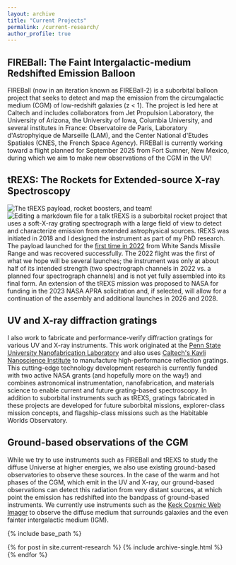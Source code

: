 ```yaml
---
layout: archive
title: "Current Projects"
permalink: /current-research/
author_profile: true
---
```


FIREBall: The Faint Intergalactic-medium Redshifted Emission Balloon
------
FIREBall (now in an iteration known as FIREBall-2) is a suborbital balloon project that seeks to detect and map the emission from the circumgalactic medium (CGM) of low-redshift galaxies (z < 1). The project is led here at Caltech and includes collaborators from Jet Propulsion Laboratory, the University of Arizona, the University of Iowa, Columbia University, and several institutes in France: Observatoire de Paris, Laboratory d'Astrophyique de Marseille (LAM), and the Center National d'Etudes Spatiales (CNES, the French Space Agency). FIREBall is currently working toward a flight planned for September 2025 from Fort Sumner, New Mexico, during which we aim to make new observations of the CGM in the UV!

tREXS: The Rockets for Extended-source X-ray Spectroscopy
------
![The tREXS payload, rocket boosters, and team!](/images/trexs-team.jpg)
![Editing a markdown file for a talk](/images/trexs-team.jpg)
tREXS is a suborbital rocket project that uses a soft-X-ray grating spectrograph with a large field of view to detect and characterize emission from extended astrophysical sources. tREXS was initiated in 2018 and I designed the instrument as part of my PhD research. The payload launched for the [first time in 2022](https://www.nasa.gov/technology/science-instruments/high-precision-x-ray-instrument-will-make-its-first-trip-to-space/) from White Sands Missile Range and was recovered successfully. The 2022 flight was the first of what we hope will be several launches; the instrument was only at about half of its intended strength (two spectrograph channels in 2022 vs. a planned four spectrograph channels) and is not yet fully assembled into its final form. An extension of the tREXS mission was proposed to NASA for funding in the 2023 NASA APRA solicitation and, if selected, will allow for a continuation of the assembly and additional launches in 2026 and 2028. 

UV and X-ray diffraction gratings
------
I also work to fabricate and performance-verify diffraction gratings for various UV and X-ray instruments. This work originated at the [Penn State University Nanofabrication Laboratory](https://www.mri.psu.edu/nanofabrication-lab) and also uses [Caltech's Kavli Nanoscience Institute](https://kni.caltech.edu/) to manufacture high-performance reflection gratings. This cutting-edge technology development research is currently funded with two active NASA grants (and hopefully more on the way!) and combines astronomical instrumentation, nanofabrication, and materials science to enable current and future grating-based spectroscopy. In addition to suborbital instruments such as tREXS, gratings fabricated in these projects are developed for future suborbital missions, explorer-class mission concepts, and flagship-class missions such as the Habitable Worlds Observatory. 

Ground-based observations of the CGM
------
While we try to use instruments such as FIREBall and tREXS to study the diffuse Universe at higher energies, we also use existing ground-based observatories to observe these sources. In the case of the warm and hot phases of the CGM, which emit in the UV and X-ray, our ground-based observations can detect this radiation from very distant sources, at which point the emission has redshifted into the bandpass of ground-based instruments. We currently use instruments such as the [Keck Cosmic Web Imager](https://keckobservatory.org/cosmic-web-direct-image) to observe the diffuse medium that surrounds galaxies and the even fainter intergalactic medium (IGM). 


{% include base_path %}


{% for post in site.current-research %}
  {% include archive-single.html %}
{% endfor %}


